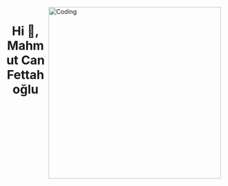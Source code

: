 <img align="right" alt="Coding" width="400" src="https://media4.giphy.com/media/v1.Y2lkPTc5MGI3NjExNGpiYnM2bTI4ZzU5cDFjM2lzaHg1a2xpNDY3aW1uajQ1Y2dhOGdmNCZlcD12MV9pbnRlcm5hbF9naWZfYnlfaWQmY3Q9Zw/WApIcl7whuH3W/giphy.gif">
<h1 align="center">Hi 👋, Mahmut Can Fettahoğlu</h1>


